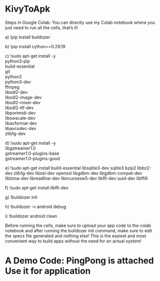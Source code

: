 # KivyToApk
Steps in Google Colab:  You can directly use my Colab notebook where you just need to run all the cells, that’s it!

a) !pip install buildozer

b) !pip install cython==0.29.19

c) !sudo apt-get install -y \
    python3-pip \
    build-essential \
    git \
    python3 \
    python3-dev \
    ffmpeg \
    libsdl2-dev \
    libsdl2-image-dev \
    libsdl2-mixer-dev \
    libsdl2-ttf-dev \
    libportmidi-dev \
    libswscale-dev \
    libavformat-dev \
    libavcodec-dev \
    zlib1g-dev

d) !sudo apt-get install -y \
    libgstreamer1.0 \
    gstreamer1.0-plugins-base \
    gstreamer1.0-plugins-good

e) !sudo apt-get install build-essential libsqlite3-dev sqlite3 bzip2 libbz2-dev zlib1g-dev libssl-dev openssl libgdbm-dev libgdbm-compat-dev liblzma-dev libreadline-dev libncursesw5-dev libffi-dev uuid-dev libffi6

f) !sudo apt-get install libffi-dev

g) !buildozer init

h) !buildozer -v android debug

i) !buildozer android clean

Before running the cells, make sure to upload your app code to the colab notebook and after running the bulldozer init command, make sure to edit the specs file generated and nothing else!
This is the easiest and most convenient way to build apps without the need for an actual system!


# A Demo Code: PingPong is attached Use it for application

